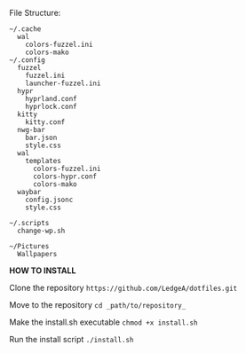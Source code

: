 File Structure:
```
~/.cache
  wal
    colors-fuzzel.ini
    colors-mako
~/.config
  fuzzel
    fuzzel.ini
    launcher-fuzzel.ini
  hypr
    hyprland.conf
    hyprlock.conf
  kitty
    kitty.conf
  nwg-bar
    bar.json
    style.css
  wal
    templates
      colors-fuzzel.ini
      colors-hypr.conf
      colors-mako
  waybar
    config.jsonc
    style.css

~/.scripts
  change-wp.sh

~/Pictures
  Wallpapers
```

**HOW TO INSTALL**

Clone the repository
```https://github.com/LedgeA/dotfiles.git```

Move to the repository
```cd _path/to/repository_```

Make the install.sh executable
```chmod +x install.sh```

Run the install script
```./install.sh```
